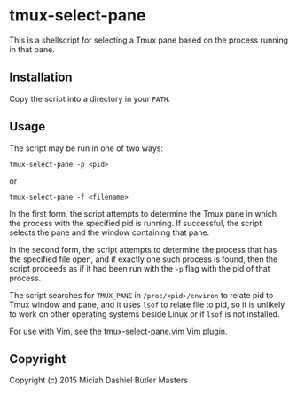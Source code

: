 # tmux-select-pane

This is a shellscript for selecting a Tmux pane based on the process
running in that pane.

## Installation

Copy the script into a directory in your `PATH`.

## Usage

The script may be run in one of two ways:

    tmux-select-pane -p <pid>

or

    tmux-select-pane -f <filename>

In the first form, the script attempts to determine the Tmux pane in
which the process with the specified pid is running.  If successful, the
script selects the pane and the window containing that pane.

In the second form, the script attempts to determine the process that
has the specified file open, and if exactly one such process is found,
then the script proceeds as if it had been run with the `-p` flag with
the pid of that process.

The script searches for `TMUX_PANE` in `/proc/<pid>/environ` to relate
pid to Tmux window and pane, and it uses `lsof` to relate file to pid,
so it is unlikely to work on other operating systems beside Linux or if
`lsof` is not installed.

For use with Vim, see [the tmux-select-pane.vim Vim plugin].

[the tmux-select-pane.vim Vim plugin]: https://github.com/Miciah/tmux-select-pane.vim/

## Copyright

Copyright (c) 2015 Miciah Dashiel Butler Masters
